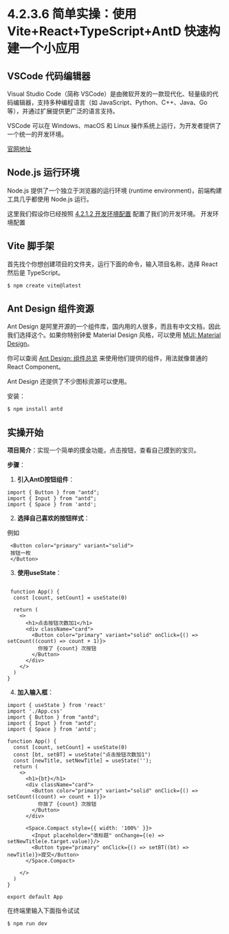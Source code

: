# 4.2.3.6 简单实操：使用 Vite+React+TypeScript+AntD 快速构建一个小应用

## VSCode 代码编辑器

Visual Studio Code（简称 VSCode）是由微软开发的一款现代化、轻量级的代码编辑器，支持多种编程语言（如 JavaScript、Python、C++、Java、Go 等），并通过扩展提供更广泛的语言支持。

VSCode 可以在 Windows、macOS 和 Linux 操作系统上运行，为开发者提供了一个统一的开发环境。

[官网地址](https://code.visualstudio.com/) 

## Node.js 运行环境

Node.js 提供了一个独立于浏览器的运行环境 (runtime environment)，前端构建工具几乎都使用 Node.js 运行。

这里我们假设你已经按照 [4.2.1.2 开发环境配置](../4.2.1%20导读模块/4.2.1.2%20开发环境配置.md) 配置了我们的开发环境。
开发环境配置

## Vite 脚手架

首先找个你想创建项目的文件夹，运行下面的命令，输入项目名称，选择 React 然后是 TypeScript。

``` bash
$ npm create vite@latest
```


## Ant Design 组件资源

Ant Design 是阿里开源的一个组件库，国内用的人很多，而且有中文文档，因此我们选择这个。如果你特别钟爱 Material Design 风格，可以使用 [MUI: Material Design](https://mui.com/material-ui/)。

你可以查阅 [Ant Design: 组件总览](https://ant.design/components/overview-cn/) 来使用他们提供的组件，用法就像普通的 React Component。

Ant Design 还提供了不少图标资源可以使用。

安装：

``` bash
$ npm install antd
```

## 实操开始

**项目简介**：实现一个简单的摸金功能，点击按钮，查看自己摸到的宝贝。

**步骤**：
1. **引入AntD按钮组件**：

``` App.tsx
import { Button } from "antd";
import { Input } from "antd";
import { Space } from 'antd';
```

2. **选择自己喜欢的按钮样式**：

例如

``` App.tsx
 <Button color="primary" variant="solid">
 按钮一枚
 </Button>
```

3. **使用useState**：

``` App.tsx

 function App() {
  const [count, setCount] = useState(0)

  return (
    <>
      <h1>点击按钮次数加1</h1>
      <div className="card">
        <Button color="primary" variant="solid" onClick={() => setCount((count) => count + 1)}>
          你按了 {count} 次按钮
        </Button>
      </div>
    </>
  )
}
```

4. **加入输入框**：

``` App.tsx
import { useState } from 'react'
import './App.css'
import { Button } from "antd";
import { Input } from "antd";
import { Space } from 'antd';

function App() {
  const [count, setCount] = useState(0)
  const [bt, setBT] = useState("点击按钮次数加1") 
  const [newTitle, setNewTitle] = useState('');
  return (
    <>
      <h1>{bt}</h1>
      <div className="card">
        <Button color="primary" variant="solid" onClick={() => setCount((count) => count + 1)}>
          你按了 {count} 次按钮
        </Button>
      </div>

      <Space.Compact style={{ width: '100%' }}>
        <Input placeholder="改标题" onChange={(e) => setNewTitle(e.target.value)}/>
        <Button type="primary" onClick={() => setBT((bt) => newTitle)}>提交</Button>
      </Space.Compact>
      
    </>
  )
}

export default App

```

在终端里输入下面指令试试

``` bash
$ npm run dev
```





